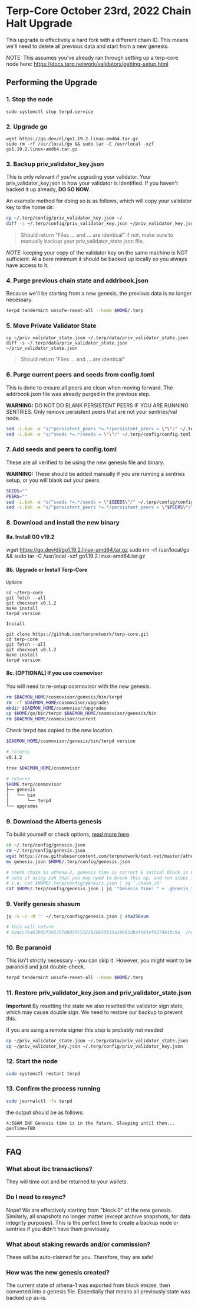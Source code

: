 # Terp-Core October 23rd, 2022 Chain Halt Upgrade

This upgrade is effectively a hard fork with a different chain ID. This means we'll need to delete all previous data and start from a new genesis.

NOTE: This assumes you've already ran through setting up a terp-core node here: https://docs.terp.network/validators/getting-setup.html

## Performing the Upgrade

### 1. **Stop the node**
```
sudo systemctl stop terpd.service
```
### 2. **Upgrade go**
```
wget https://go.dev/dl/go1.19.2.linux-amd64.tar.gz
sudo rm -rf /usr/local/go && sudo tar -C /usr/local -xzf go1.19.2.linux-amd64.tar.gz
``` 


### 3. **Backup priv_validator_key.json**
This is only relevant if you're upgrading your validator. Your priv_validator_key.json is how your validator is identified. If you haven't backed it up already, **DO SO NOW**.

An example method for doing so is as follows, which will copy your validator key to the home dir:
```sh
cp ~/.terp/config/priv_validator_key.json ~/
diff -s ~/.terp/config/priv_validator_key.json ~/priv_validator_key.json
```

> Should return "Files ... and ... are identical" if not, make sure to manually backup your priv_validator_state.json file.

*NOTE*: keeping your copy of the validator key on the same machine is NOT sufficient. At a bare minimum it should be backed up locally so you always have access to it.

### 4. **Purge previous chain state and addrbook.json**
Because we'll be starting from a new genesis, the previous data is no longer necessary.
```sh
terpd tendermint unsafe-reset-all --home $HOME/.terp 
```

### 5. **Move Private Validator State**
```
cp ~/priv_validator_state.json ~/.terp/data/priv_validator_state.json
diff -s ~/.terp/data/priv_validator_state.json ~/priv_validator_state.json
```
> Should return "Files ... and ... are identical"



### 6. **Purge current peers and seeds from config.toml**
This is done to ensure all peers are clean when moving forward. The addrbook.json file was already purged in the previous step.

**WARNING:** DO NOT DO BLANK PERSISTENT PEERS IF YOU ARE RUNNING SENTRIES. Only remove persistent peers that are not your sentries/val node.

```sh
sed -i.bak -e "s/^persistent_peers *=.*/persistent_peers = \"\"/" ~/.terp/config/config.toml
sed -i.bak -e "s/^seeds *=.*/seeds = \"\"/" ~/.terp/config/config.toml
```

### 7. **Add seeds and peers to config.toml**
These are all verified to be using the new genesis file and binary.

**WARNING:** These should be added manually if you are running a sentries setup, or you will blank out your peers.
```sh
SEEDS=""
PEERS=""
sed -i.bak -e "s/^seeds *=.*/seeds = \"$SEEDS\"/" ~/.terp/config/config.toml
sed -i.bak -e "s/^persistent_peers *=.*/persistent_peers = \"$PEERS\"/" ~/.terp/config/config.toml
```

### 8. **Download and install the new binary**

#### 8a. Install GO v19.2
wget https://go.dev/dl/go1.19.2.linux-amd64.tar.gz
sudo rm -rf /usr/local/go && sudo tar -C /usr/local -xzf go1.19.2.linux-amd64.tar.gz

#### 8b. Upgrade or Install Terp-Core
`Update`
```
cd ~/terp-core
git fetch --all
git checkout v0.1.2
make install
terpd version
```
`Install`
```
git clone https://github.com/terpnetwork/terp-core.git
cd terp-core
git fetch --all
git checkout v0.1.2
make install
terpd version
```
#### 8c. **[OPTIONAL] If you use cosmovisor**
You will need to re-setup cosmovisor with the new genesis.
```sh
rm $DAEMON_HOME/cosmovisor/genesis/bin/terpd
rm -rf $DAEMON_HOME/cosmovisor/upgrades
mkdir $DAEMON_HOME/cosmovisor/upgrades
cp $HOME/go/bin/terpd $DAEMON_HOME/cosmovisor/genesis/bin
rm $DAEMON_HOME/cosmovisor/current
```

Check terpd has copied to the new location.
```sh
$DAEMON_HOME/cosmovisor/genesis/bin/terpd version

# returns
v0.1.2

tree $DAEMON_HOME/cosmovisor

# returns
$HOME.terp/cosmovisor
├── genesis
│   └── bin
│       └── terpd
└── upgrades
```

### 9. **Download the Alberta genesis**

To build yourself or check options, [read more here](./genesis.md).

```sh
cd ~/.terp/config/genesis.json
rm ~/.terp/config/genesis.json
wget https://raw.githubusercontent.com/terpnetwork/test-net/master/athena-2/genesis.json
mv genesis.json $HOME/.terp/config/genesis.json

# check chain is athena-2, genesis time is correct & initial block is 694200
# note if using zsh that you may need to break this up, and run steps individually
# i.e. cat $HOME/.terp/config/genesis.json | jq '.chain_id'
cat $HOME/.terp/config/genesis.json | jq '"Genesis Time: " + .genesis_time + " — Chain ID: " + .chain_id + " - Initial Height: " + .initial_height'
```

### 9. **Verify genesis shasum**

```sh
jq -S -c -M '' ~/.terp/config/genesis.json | sha256sum

# this will return
# b2acc7ba63b05f5653578b05fc5322920635b35a19691dbafd41ef6374b1bc9a  /home/user/.terp/config/genesis.json 
```

### 10. **Be paranoid**
This isn't strictly necessary - you can skip it. However, you might want to be paranoid and just double-check.
```sh
terpd tendermint unsafe-reset-all --home $HOME/.terp
```

### 11. **Restore priv_validator_key.json and priv_validator_state.json**

**Important** By resetting the state we also resetted the validator sign state, which may cause double sign. We need to restore our backup to prevent this. 

If you are using a remote signer this step is probably not needed

```sh
cp ~/priv_validator_state.json ~/.terp/data/priv_validator_state.json
cp ~/priv_validator_key.json ~/.terp/config/priv_validator_key.json
```

### 12. **Start the node**
```sh
sudo systemctl restart terpd
```

### 13. **Confirm the process running**
```sh
sudo journalctl -fu terpd
```

the output should be as follows:
```
4:58AM INF Genesis time is in the future. Sleeping until then... genTime=TBD
```

---

## FAQ

### What about ibc transactions?
They will time out and be returned to your wallets. 

### Do I need to resync?
Nope! We are effectively starting from "block 0" of the new genesis. Similarly, all snapshots no longer matter (except archive snapshots, for data integrity purposes). This is the perfect time to create a backup node or sentries if you didn't have them previously.

### What about staking rewards and/or commission?
These will be auto-claimed for you. Therefore, they are safe!

### How was the new genesis created?
The current state of athena-1 was exported from block `694200`, then converted into a genesis file. Essentially that means all previously state was backed up as-is. 
